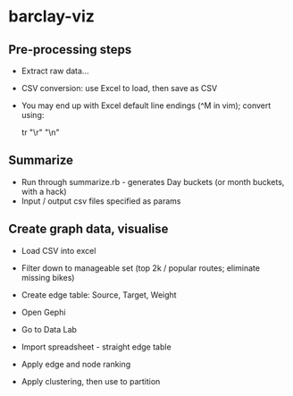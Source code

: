 barclay-viz
===========

## Pre-processing steps

- Extract raw data...
- CSV conversion: use Excel to load, then save as CSV
- You may end up with Excel default line endings (^M in vim); convert using:
 
   tr "\r" "\n"  

## Summarize

- Run through summarize.rb - generates Day buckets (or month buckets, with a hack)
- Input / output csv files specified as params

## Create graph data, visualise

- Load CSV into excel
- Filter down to manageable set (top 2k / popular routes; eliminate missing bikes)
- Create edge table: Source, Target, Weight

- Open Gephi
- Go to Data Lab
- Import spreadsheet - straight edge table

- Apply edge and node ranking
- Apply clustering, then use to partition

